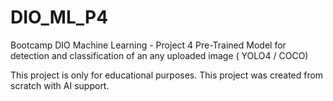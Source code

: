 # DIO_ML_P4
Bootcamp DIO Machine Learning - Project 4 Pre-Trained Model for detection and classification of an any uploaded image ( YOLO4 / COCO)

This project is only for educational purposes.
This project was created from scratch with AI support.
